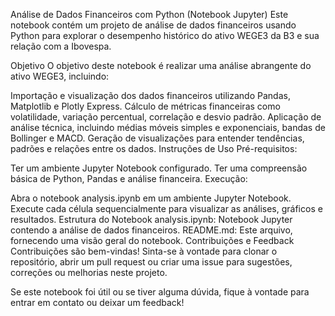 Análise de Dados Financeiros com Python (Notebook Jupyter)
Este notebook contém um projeto de análise de dados financeiros usando Python para explorar o desempenho histórico do ativo WEGE3 da B3 e sua relação com a Ibovespa.

Objetivo
O objetivo deste notebook é realizar uma análise abrangente do ativo WEGE3, incluindo:

Importação e visualização dos dados financeiros utilizando Pandas, Matplotlib e Plotly Express.
Cálculo de métricas financeiras como volatilidade, variação percentual, correlação e desvio padrão.
Aplicação de análise técnica, incluindo médias móveis simples e exponenciais, bandas de Bollinger e MACD.
Geração de visualizações para entender tendências, padrões e relações entre os dados.
Instruções de Uso
Pré-requisitos:

Ter um ambiente Jupyter Notebook configurado.
Ter uma compreensão básica de Python, Pandas e análise financeira.
Execução:

Abra o notebook analysis.ipynb em um ambiente Jupyter Notebook.
Execute cada célula sequencialmente para visualizar as análises, gráficos e resultados.
Estrutura do Notebook
analysis.ipynb: Notebook Jupyter contendo a análise de dados financeiros.
README.md: Este arquivo, fornecendo uma visão geral do notebook.
Contribuições e Feedback
Contribuições são bem-vindas! Sinta-se à vontade para clonar o repositório, abrir um pull request ou criar uma issue para sugestões, correções ou melhorias neste projeto.

Se este notebook foi útil ou se tiver alguma dúvida, fique à vontade para entrar em contato ou deixar um feedback!
